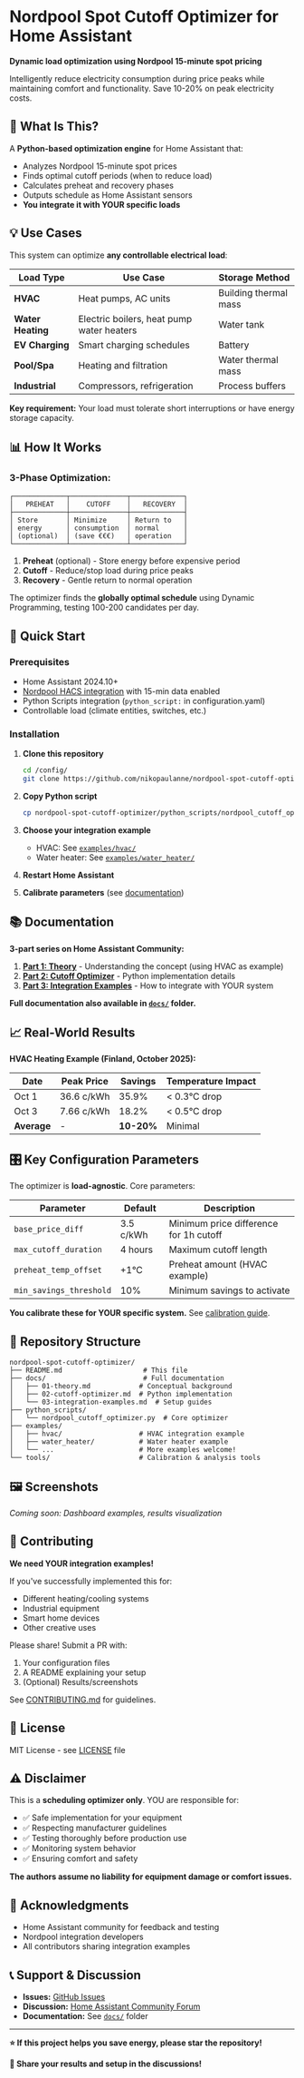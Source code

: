 # Nordpool Spot Cutoff Optimizer for Home Assistant

**Dynamic load optimization using Nordpool 15-minute spot pricing**

Intelligently reduce electricity consumption during price peaks while maintaining comfort and functionality. Save 10-20% on peak electricity costs.

## 🎯 What Is This?

A **Python-based optimization engine** for Home Assistant that:
- Analyzes Nordpool 15-minute spot prices
- Finds optimal cutoff periods (when to reduce load)
- Calculates preheat and recovery phases
- Outputs schedule as Home Assistant sensors
- **You integrate it with YOUR specific loads**

## 💡 Use Cases

This system can optimize **any controllable electrical load**:

| Load Type | Use Case | Storage Method |
|-----------|----------|----------------|
| **HVAC** | Heat pumps, AC units | Building thermal mass |
| **Water Heating** | Electric boilers, heat pump water heaters | Water tank |
| **EV Charging** | Smart charging schedules | Battery |
| **Pool/Spa** | Heating and filtration | Water thermal mass |
| **Industrial** | Compressors, refrigeration | Process buffers |

**Key requirement:** Your load must tolerate short interruptions or have energy storage capacity.

## 📊 How It Works

### 3-Phase Optimization:

```
┌─────────────┬──────────────┬─────────────┐
│   PREHEAT   │    CUTOFF    │   RECOVERY  │
├─────────────┼──────────────┼─────────────┤
│ Store       │ Minimize     │ Return to   │
│ energy      │ consumption  │ normal      │
│ (optional)  │ (save €€€)   │ operation   │
└─────────────┴──────────────┴─────────────┘
```

1. **Preheat** (optional) - Store energy before expensive period
2. **Cutoff** - Reduce/stop load during price peaks  
3. **Recovery** - Gentle return to normal operation

The optimizer finds the **globally optimal schedule** using Dynamic Programming, testing 100-200 candidates per day.

## 🚀 Quick Start

### Prerequisites

- Home Assistant 2024.10+
- [Nordpool HACS integration](https://github.com/custom-components/nordpool) with 15-min data enabled
- Python Scripts integration (`python_script:` in configuration.yaml)
- Controllable load (climate entities, switches, etc.)

### Installation

1. **Clone this repository**
   ```bash
   cd /config/
   git clone https://github.com/nikopaulanne/nordpool-spot-cutoff-optimizer.git
   ```

2. **Copy Python script**
   ```bash
   cp nordpool-spot-cutoff-optimizer/python_scripts/nordpool_cutoff_optimizer.py /config/python_scripts/
   ```

3. **Choose your integration example**
   - HVAC: See [`examples/hvac/`](./examples/hvac/)
   - Water heater: See [`examples/water_heater/`](./examples/water_heater/)

4. **Restart Home Assistant**

5. **Calibrate parameters** (see [documentation](./docs/03-integration-examples.md#calibration))

## 📚 Documentation

**3-part series on Home Assistant Community:**

1. **[Part 1: Theory](https://community.home-assistant.io/t/optimizing-hvac-energy-savings-with-nordpool-15-min-pricing-the-theory-part-1-of-3-understanding-the-concept/936741)** - Understanding the concept (using HVAC as example)
2. **[Part 2: Cutoff Optimizer](https://community.home-assistant.io/t/optimizing-hvac-energy-savings-with-nordpool-15-min-pricing-the-theory-part-1-of-3-understanding-the-concept/936741/2)** - Python implementation details
3. **[Part 3: Integration Examples](https://community.home-assistant.io/t/optimizing-hvac-energy-savings-with-nordpool-15-min-pricing-the-theory-part-1-of-3-understanding-the-concept/936741/3)** - How to integrate with YOUR system

**Full documentation also available in [`docs/`](./docs/) folder.**

## 📈 Real-World Results

**HVAC Heating Example (Finland, October 2025):**

| Date | Peak Price | Savings | Temperature Impact |
|------|------------|---------|-------------------|
| Oct 1 | 36.6 c/kWh | 35.9% | < 0.3°C drop |
| Oct 3 | 7.66 c/kWh | 18.2% | < 0.5°C drop |
| **Average** | - | **10-20%** | Minimal |

## 🎛️ Key Configuration Parameters

The optimizer is **load-agnostic**. Core parameters:

| Parameter | Default | Description |
|-----------|---------|-------------|
| `base_price_diff` | 3.5 c/kWh | Minimum price difference for 1h cutoff |
| `max_cutoff_duration` | 4 hours | Maximum cutoff length |
| `preheat_temp_offset` | +1°C | Preheat amount (HVAC example) |
| `min_savings_threshold` | 10% | Minimum savings to activate |

**You calibrate these for YOUR specific system.** See [calibration guide](./docs/03-integration-examples.md#calibration).

## 📂 Repository Structure

```
nordpool-spot-cutoff-optimizer/
├── README.md                    # This file
├── docs/                        # Full documentation
│   ├── 01-theory.md            # Conceptual background
│   ├── 02-cutoff-optimizer.md  # Python implementation
│   └── 03-integration-examples.md  # Setup guides
├── python_scripts/
│   └── nordpool_cutoff_optimizer.py  # Core optimizer
├── examples/
│   ├── hvac/                   # HVAC integration example
│   ├── water_heater/           # Water heater example
│   └── ...                     # More examples welcome!
└── tools/                      # Calibration & analysis tools
```

## 🖼️ Screenshots

_Coming soon: Dashboard examples, results visualization_

## 🤝 Contributing

**We need YOUR integration examples!**

If you've successfully implemented this for:
- Different heating/cooling systems
- Industrial equipment  
- Smart home devices
- Other creative uses

Please share! Submit a PR with:
1. Your configuration files
2. A README explaining your setup
3. (Optional) Results/screenshots

See [CONTRIBUTING.md](./CONTRIBUTING.md) for guidelines.

## 📝 License

MIT License - see [LICENSE](./LICENSE) file

## ⚠️ Disclaimer

This is a **scheduling optimizer only**. YOU are responsible for:
- ✅ Safe implementation for your equipment
- ✅ Respecting manufacturer guidelines  
- ✅ Testing thoroughly before production use
- ✅ Monitoring system behavior
- ✅ Ensuring comfort and safety

**The authors assume no liability for equipment damage or comfort issues.**

## 🙏 Acknowledgments

- Home Assistant community for feedback and testing
- Nordpool integration developers
- All contributors sharing integration examples

## 📞 Support & Discussion

- **Issues:** [GitHub Issues](https://github.com/nikopaulanne/nordpool-spot-cutoff-optimizer/issues)
- **Discussion:** [Home Assistant Community Forum](https://community.home-assistant.io/t/optimizing-hvac-energy-savings-with-nordpool-15-min-pricing-the-theory-part-1-of-3-understanding-the-concept/936741)
- **Documentation:** See [`docs/`](./docs/) folder

---

**⭐ If this project helps you save energy, please star the repository!**

**💬 Share your results and setup in the discussions!**
